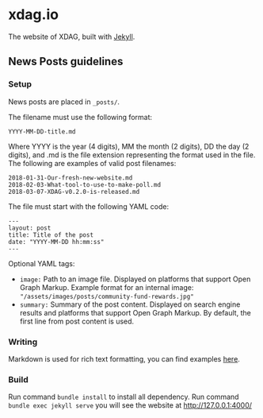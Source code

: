 # xdag.io
The website of XDAG, built with [Jekyll](https://jekyllrb.com/docs/home/).

## News Posts guidelines

### Setup
News posts are placed in `_posts/`.

The filename must use the following format:
````
YYYY-MM-DD-title.md
````

Where YYYY is the year (4 digits), MM the month (2 digits), DD the day (2 digits), and .md is the file extension representing the format used in the file. The following are examples of valid post filenames:

````
2018-01-31-Our-fresh-new-website.md
2018-02-03-What-tool-to-use-to-make-poll.md
2018-03-07-XDAG-v0.2.0-is-released.md
````

The file must start with the following YAML code:
````
---
layout: post
title: Title of the post
date: "YYYY-MM-DD hh:mm:ss"
---
````
Optional YAML tags:
* `image:` Path to an image file. Displayed on platforms that support Open Graph Markup. Example format for an internal image: `"/assets/images/posts/community-fund-rewards.jpg"`
* `summary:` Summary of the post content. Displayed on search engine results and platforms that support Open Graph Markup. By default, the first line from post content is used.

### Writing
Markdown is used for rich text formatting, you can find examples [here](https://github.com/adam-p/markdown-here/wiki/Markdown-Cheatsheet).

### Build
Run command `bundle install` to install all dependency.
Run command `bundle exec jekyll serve` you will see the website at http://127.0.0.1:4000/
